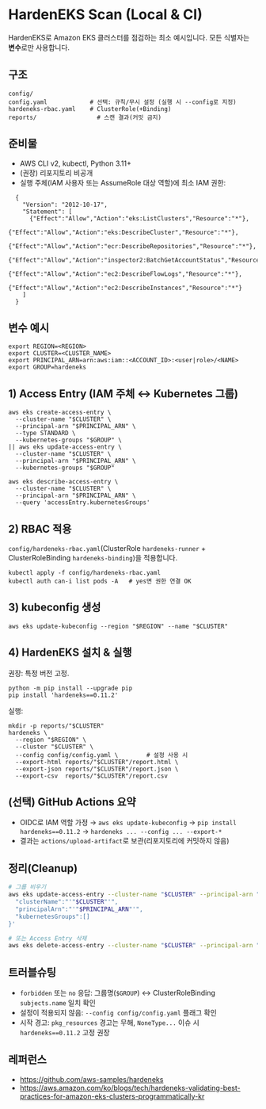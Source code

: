 # HardenEKS Scan (Local & CI)

HardenEKS로 Amazon EKS 클러스터를 점검하는 최소 예시입니다. 모든 식별자는 **변수**로만 사용합니다.

## 구조
```
config/
config.yaml            # 선택: 규칙/무시 설정 (실행 시 --config로 지정)
hardeneks-rbac.yaml    # ClusterRole(+Binding)
reports/                 # 스캔 결과(커밋 금지)
```

## 준비물
- AWS CLI v2, kubectl, Python 3.11+
- (권장) 리포지토리 비공개
- 실행 주체(IAM 사용자 또는 AssumeRole 대상 역할)에 최소 IAM 권한:
```
  {
    "Version": "2012-10-17",
    "Statement": [
      {"Effect":"Allow","Action":"eks:ListClusters","Resource":"*"},
      {"Effect":"Allow","Action":"eks:DescribeCluster","Resource":"*"},
      {"Effect":"Allow","Action":"ecr:DescribeRepositories","Resource":"*"},
      {"Effect":"Allow","Action":"inspector2:BatchGetAccountStatus","Resource":"*"},
      {"Effect":"Allow","Action":"ec2:DescribeFlowLogs","Resource":"*"},
      {"Effect":"Allow","Action":"ec2:DescribeInstances","Resource":"*"}
    ]
  }
```

## 변수 예시
```
export REGION=<REGION>
export CLUSTER=<CLUSTER_NAME>
export PRINCIPAL_ARN=arn:aws:iam::<ACCOUNT_ID>:<user|role>/<NAME>
export GROUP=hardeneks
```

## 1) Access Entry (IAM 주체 ↔ Kubernetes 그룹)

```
aws eks create-access-entry \
  --cluster-name "$CLUSTER" \
  --principal-arn "$PRINCIPAL_ARN" \
  --type STANDARD \
  --kubernetes-groups "$GROUP" \
|| aws eks update-access-entry \
  --cluster-name "$CLUSTER" \
  --principal-arn "$PRINCIPAL_ARN" \
  --kubernetes-groups "$GROUP"

aws eks describe-access-entry \
  --cluster-name "$CLUSTER" \
  --principal-arn "$PRINCIPAL_ARN" \
  --query 'accessEntry.kubernetesGroups'
```

## 2) RBAC 적용

`config/hardeneks-rbac.yaml`(ClusterRole `hardeneks-runner` + ClusterRoleBinding `hardeneks-binding`)을 적용합니다.

```
kubectl apply -f config/hardeneks-rbac.yaml
kubectl auth can-i list pods -A   # yes면 권한 연결 OK
```

## 3) kubeconfig 생성

```
aws eks update-kubeconfig --region "$REGION" --name "$CLUSTER"
```

## 4) HardenEKS 설치 & 실행

권장: 특정 버전 고정.

```
python -m pip install --upgrade pip
pip install 'hardeneks==0.11.2'
```

실행:

```
mkdir -p reports/"$CLUSTER"
hardeneks \
  --region "$REGION" \
  --cluster "$CLUSTER" \
  --config config/config.yaml \        # 설정 사용 시
  --export-html reports/"$CLUSTER"/report.html \
  --export-json reports/"$CLUSTER"/report.json \
  --export-csv  reports/"$CLUSTER"/report.csv
```

## (선택) GitHub Actions 요약

* OIDC로 IAM 역할 가정 → `aws eks update-kubeconfig` → `pip install hardeneks==0.11.2` → `hardeneks ... --config ... --export-*`
* 결과는 `actions/upload-artifact`로 보관(리포지토리에 커밋하지 않음)

## 정리(Cleanup)

```bash
# 그룹 비우기
aws eks update-access-entry --cluster-name "$CLUSTER" --principal-arn "$PRINCIPAL_ARN" --cli-input-json '{
  "clusterName":"'"$CLUSTER"'",
  "principalArn":"'"$PRINCIPAL_ARN"'",
  "kubernetesGroups":[]
}'

# 또는 Access Entry 삭제
aws eks delete-access-entry --cluster-name "$CLUSTER" --principal-arn "$PRINCIPAL_ARN"
```

## 트러블슈팅

* `forbidden` 또는 `no` 응답: 그룹명(`$GROUP`) ↔ ClusterRoleBinding `subjects.name` 일치 확인
* 설정이 적용되지 않음: `--config config/config.yaml` 플래그 확인
* 시작 경고: `pkg_resources` 경고는 무해, `NoneType...` 이슈 시 `hardeneks==0.11.2` 고정 권장

## 레퍼런스
* https://github.com/aws-samples/hardeneks
* https://aws.amazon.com/ko/blogs/tech/hardeneks-validating-best-practices-for-amazon-eks-clusters-programmatically-kr
